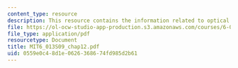 ```yaml
---
content_type: resource
description: This resource contains the information related to optical communication
file: https://ol-ocw-studio-app-production.s3.amazonaws.com/courses/6-013-electromagnetics-and-applications-spring-2009/0559e0c48d1e0626368674fd985d2b61_MIT6_013S09_chap12.pdf
file_type: application/pdf
resourcetype: Document
title: MIT6_013S09_chap12.pdf
uid: 0559e0c4-8d1e-0626-3686-74fd985d2b61
---
```

